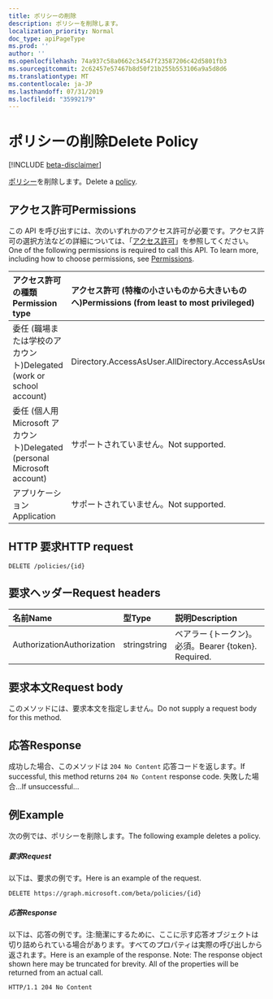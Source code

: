 ```yaml
---
title: ポリシーの削除
description: ポリシーを削除します。
localization_priority: Normal
doc_type: apiPageType
ms.prod: ''
author: ''
ms.openlocfilehash: 74a937c58a0662c34547f23587206c42d5801fb3
ms.sourcegitcommit: 2c62457e57467b8d50f21b255b553106a9a5d8d6
ms.translationtype: MT
ms.contentlocale: ja-JP
ms.lasthandoff: 07/31/2019
ms.locfileid: "35992179"
---
```

# <a name="delete-policy"></a><span data-ttu-id="1424d-103">ポリシーの削除</span><span class="sxs-lookup"><span data-stu-id="1424d-103">Delete Policy</span></span>

[!INCLUDE [beta-disclaimer](../../includes/beta-disclaimer.md)]

<span data-ttu-id="1424d-104">[ポリシー](../resources/policy.md)を削除します。</span><span class="sxs-lookup"><span data-stu-id="1424d-104">Delete a [policy](../resources/policy.md).</span></span>

## <a name="permissions"></a><span data-ttu-id="1424d-105">アクセス許可</span><span class="sxs-lookup"><span data-stu-id="1424d-105">Permissions</span></span>
<span data-ttu-id="1424d-p101">この API を呼び出すには、次のいずれかのアクセス許可が必要です。アクセス許可の選択方法などの詳細については、「[アクセス許可](/graph/permissions-reference)」を参照してください。</span><span class="sxs-lookup"><span data-stu-id="1424d-p101">One of the following permissions is required to call this API. To learn more, including how to choose permissions, see [Permissions](/graph/permissions-reference).</span></span>

|<span data-ttu-id="1424d-108">アクセス許可の種類</span><span class="sxs-lookup"><span data-stu-id="1424d-108">Permission type</span></span>      | <span data-ttu-id="1424d-109">アクセス許可 (特権の小さいものから大きいものへ)</span><span class="sxs-lookup"><span data-stu-id="1424d-109">Permissions (from least to most privileged)</span></span>              |
|:--------------------|:---------------------------------------------------------|
|<span data-ttu-id="1424d-110">委任 (職場または学校のアカウント)</span><span class="sxs-lookup"><span data-stu-id="1424d-110">Delegated (work or school account)</span></span> | <span data-ttu-id="1424d-111">Directory.AccessAsUser.All</span><span class="sxs-lookup"><span data-stu-id="1424d-111">Directory.AccessAsUser.All</span></span>    |
|<span data-ttu-id="1424d-112">委任 (個人用 Microsoft アカウント)</span><span class="sxs-lookup"><span data-stu-id="1424d-112">Delegated (personal Microsoft account)</span></span> | <span data-ttu-id="1424d-113">サポートされていません。</span><span class="sxs-lookup"><span data-stu-id="1424d-113">Not supported.</span></span>    |
|<span data-ttu-id="1424d-114">アプリケーション</span><span class="sxs-lookup"><span data-stu-id="1424d-114">Application</span></span> | <span data-ttu-id="1424d-115">サポートされていません。</span><span class="sxs-lookup"><span data-stu-id="1424d-115">Not supported.</span></span> |

## <a name="http-request"></a><span data-ttu-id="1424d-116">HTTP 要求</span><span class="sxs-lookup"><span data-stu-id="1424d-116">HTTP request</span></span>

```http
DELETE /policies/{id}
```
## <a name="request-headers"></a><span data-ttu-id="1424d-117">要求ヘッダー</span><span class="sxs-lookup"><span data-stu-id="1424d-117">Request headers</span></span>
| <span data-ttu-id="1424d-118">名前</span><span class="sxs-lookup"><span data-stu-id="1424d-118">Name</span></span>       | <span data-ttu-id="1424d-119">型</span><span class="sxs-lookup"><span data-stu-id="1424d-119">Type</span></span> | <span data-ttu-id="1424d-120">説明</span><span class="sxs-lookup"><span data-stu-id="1424d-120">Description</span></span>|
|:---------------|:--------|:----------|
| <span data-ttu-id="1424d-121">Authorization</span><span class="sxs-lookup"><span data-stu-id="1424d-121">Authorization</span></span>  | <span data-ttu-id="1424d-122">string</span><span class="sxs-lookup"><span data-stu-id="1424d-122">string</span></span>  | <span data-ttu-id="1424d-p102">ベアラー {トークン}。必須。</span><span class="sxs-lookup"><span data-stu-id="1424d-p102">Bearer {token}. Required.</span></span> |

## <a name="request-body"></a><span data-ttu-id="1424d-125">要求本文</span><span class="sxs-lookup"><span data-stu-id="1424d-125">Request body</span></span>
<span data-ttu-id="1424d-126">このメソッドには、要求本文を指定しません。</span><span class="sxs-lookup"><span data-stu-id="1424d-126">Do not supply a request body for this method.</span></span>

## <a name="response"></a><span data-ttu-id="1424d-127">応答</span><span class="sxs-lookup"><span data-stu-id="1424d-127">Response</span></span>

<span data-ttu-id="1424d-128">成功した場合、このメソッドは `204 No Content` 応答コードを返します。</span><span class="sxs-lookup"><span data-stu-id="1424d-128">If successful, this method returns `204 No Content` response code.</span></span> <span data-ttu-id="1424d-129">失敗した場合...</span><span class="sxs-lookup"><span data-stu-id="1424d-129">If unsuccessful...</span></span>

## <a name="example"></a><span data-ttu-id="1424d-130">例</span><span class="sxs-lookup"><span data-stu-id="1424d-130">Example</span></span>
<span data-ttu-id="1424d-131">次の例では、ポリシーを削除します。</span><span class="sxs-lookup"><span data-stu-id="1424d-131">The following example deletes a policy.</span></span>

##### <a name="request"></a><span data-ttu-id="1424d-132">要求</span><span class="sxs-lookup"><span data-stu-id="1424d-132">Request</span></span>
<span data-ttu-id="1424d-133">以下は、要求の例です。</span><span class="sxs-lookup"><span data-stu-id="1424d-133">Here is an example of the request.</span></span>

```http
DELETE https://graph.microsoft.com/beta/policies/{id}
```

##### <a name="response"></a><span data-ttu-id="1424d-134">応答</span><span class="sxs-lookup"><span data-stu-id="1424d-134">Response</span></span>
<span data-ttu-id="1424d-p104">以下は、応答の例です。注:簡潔にするために、ここに示す応答オブジェクトは切り詰められている場合があります。すべてのプロパティは実際の呼び出しから返されます。</span><span class="sxs-lookup"><span data-stu-id="1424d-p104">Here is an example of the response. Note: The response object shown here may be truncated for brevity. All of the properties will be returned from an actual call.</span></span>

```http
HTTP/1.1 204 No Content
```
